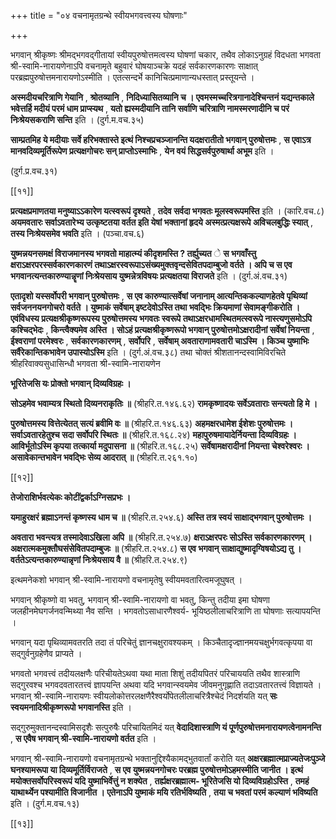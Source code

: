+++
title = "०४ वचनामृतग्रन्थे स्वीयभगवत्त्वस्य घोषणाः"

+++

भगवान् श्रीकृष्णः श्रीमद्भगवद्गीतायां स्वीयपुरुषोत्तमत्वस्य घोषणां चकार, तथैव लोकाऽनुग्रहं विदधता भगवता श्री-स्वामि-नारायणेनाऽपि वचनामृते बहुवारं घोषयाञ्चक्रे यदहं सर्वकारणकारणः साक्षात् परब्रह्मपुरुषोत्तमनारायणोऽस्मीति । एतत्सन्दर्भे कानिचित्प्रमाणान्यधस्तात् प्रस्तूयन्ते ।

**अस्मदीयचरित्राणि गेयानि** ,  **श्रोतव्यानि** ,  **निदिध्यासितव्यानि च । एवमस्मच्चरित्रगानादेश्चिन्तनं यद्यन्तकाले भवेत्तर्हि मदीयं परमं धाम प्राप्स्यथ** ,  **यतो ह्यस्मदीयानि तानि सर्वाणि चरित्राणि नामस्मरणादीनि च परं निःश्रेयसकराणि सन्ति** इति । (दुर्ग.म.वच.३५)

**साम्प्रतमिह ये मदीयाः सर्वे हरिभक्तास्ते इत्थं निश्चप्रचञ्जानन्ति यदक्षरातीतो भगवान् पुरुषोत्तमः** ,  **स एवाऽत्र मानवदिव्यमूर्तिरूपेण प्रत्यक्षगोचरः सन् प्राप्तोऽस्माभिः** ,  **येन वयं सिद्धसर्वपुरुषार्था अभूम** इति ।

(दुर्ग.प्र.वच.३१)

[[११]]

**प्रत्यक्षप्रमाणतया मनुष्याऽऽकारेण यत्स्वरूपं दृश्यते** ,  **तदेव सर्वदा भगवतः मूलस्वरूपमस्ति** इति । (कारि.वच.८) **अयमवतारः सर्वाऽवतारेभ्य उत्कृष्टतया वर्तत इति येषां भक्तानां हृदये अस्मत्प्रत्यक्षरूपे अविचलबुद्धिः स्यात्** ,  **तस्य निःश्रेयसमेव भवति** इति । (पञ्चा.वच.६)

**युष्मन्नयनसमक्षं विराजमानस्य भगवतो माहात्म्यं कीदृशमस्ति ? तर्ह्युच्यत** े  **स भगवाँस्तु क्षराऽक्षरपरस्सर्वकारणकारणं तथाऽक्षरस्वरूपाऽसंख्यमुक्तवृन्दसेवितपदाम्बुजो वर्तते । अपि च स एव भगवानत्यन्तकारुण्यान्नॄणां निःश्रेयसाय युष्मन्नेत्रविषयः प्रत्यक्षतया विराजते** इति । (दुर्ग.अं.वच.३१)

**एतादृशो यस्सर्वोपरी भगवान् पुरुषोत्तमः** ,  **स एव कारुण्यात्सर्वेषां जनानाम् आत्यन्तिककल्याणहेतवे पृथिव्यां सर्वजननयनगोचरो वर्तते । युष्माकं सर्वेषाम् इष्टदेवोऽस्ति तथा भवद्भिः क्रियमाणां सेवामङ्गीकरोति । एवंविधस्य प्रत्यक्षश्रीकृष्णरूपस्य पुरुषोत्तमस्य भगवतः स्वरूपे तथाऽक्षरधामस्थितमत्स्वरूपे नास्त्यणुसमोऽपि कश्चिद्भेदः** ,  **किन्त्वैक्यमेव अस्ति । सोऽहं प्रत्यक्षश्रीकृष्णरूपो भगवान् पुरुषोत्तमोऽक्षरादीनां सर्वेषां नियन्ता** ,  **ईश्वराणां परमेश्वरः** ,  **सर्वकारणकारणम्** ,  **सर्वोपरि** ,  **सर्वेषाम् अवताराणामवतारी चाऽस्मि । किञ्च युष्माभिः सर्वैरेकान्तिकभावेन उपास्योऽस्मि** इति । (दुर्ग.अं.वच.३८) तथा चोक्तं श्रीशतानन्दस्वामिविरचिते श्रीहरिवाक्यसुधासिन्धौ भगवता श्री-स्वामि-नारायणेन

**भूरितेजसि यः प्रोक्तो भगवान् दिव्यविग्रहः ।** 

**सोऽहमेव भवाम्यत्र स्थितो दिव्यनराकृतिः ॥** (श्रीहरि.त.१४६.६२) **रामकृष्णादयः सर्वेऽवताराः सन्त्यतो हि मे ।** 

**पुरुषोत्तमस्य वित्तेत्येतत् सत्यं ब्रवीमि वः ॥** (श्रीहरि.त.१४६.६३) **अहमक्षरधामेश ईशेशः पुरुषोत्तमः । सर्वाऽवतारहेतुश्च सदा सर्वोपरि स्थितः ॥** (श्रीहरि.त.१६८.२४) **महापुरुषमायादेर्नियन्ता दिव्यविग्रहः । आविर्भूतोऽस्मि कृपया तत्कार्या मदुपासना ॥** (श्रीहरि.त.१६८.२५) **सर्वेषामक्षरादीनां नियन्ता चेश्वरेश्वरः । असावेकान्तभावेन भवद्भिः सेव्य आदरात् ॥** (श्रीहरि.त.२६१.१०)



[[१२]]

**तेजोराशिर्भवत्येकः कोटींद्वर्काऽग्निसप्रभः ।** 

**यमाहुरक्षरं ब्रह्माऽनन्तं कृष्णस्य धाम च ॥** (श्रीहरि.त.२५४.६) **अस्ति तत्र स्वयं साक्षाद्भगवान् पुरुषोत्तमः ।** 

**अवतारा भवन्त्यत्र तस्मादेवाऽखिला अपि ॥** (श्रीहरि.त.२५४.७) **क्षराऽक्षरपरः सोऽस्ति सर्वकारणकारणम् । अक्षरात्मकमुक्तौघसंसेवितपदाम्बुजः ॥** (श्रीहरि.त.२५४.८) **स  एव भगवान् साक्षाद्युष्मादृग्विषयोऽद्य तु । वर्ततेऽत्यन्तकारुण्यान्नृणां निःश्रेयसाय वै ॥** (श्रीहरि.त.२५४.९)

इत्थमनेकशो भगवान् श्री-स्वामि-नारायणो वचनामृतेषु स्वीयमवतारित्वमजूघुषत् ।

भगवान् श्रीकृष्णो वा भवतु, भगवान् श्री-स्वामि-नारायणो वा भवतु, किन्तु तदीया इमा घोषणा जलहीनमेघगर्जनवन्मिथ्या नैव सन्ति । भगवतोऽसाधारणैश्वर्य- भूयिष्ठलीलाचरित्राणि ता घोषणाः सत्यापयन्ति ।

भगवान् यदा पृथिव्यामवतरति तदा तं परिचेतुं ज्ञानचक्षुरावश्यकम् । किञ्चैतादृज्ज्ञानमयचक्षुर्भगवत्कृपया वा सद्गुर्वनुग्रहेणैव प्राप्यते ।

भगवतो भगवत्त्वं तदीयलक्षणैः परिचीयतेऽथवा यथा माता शिशुं तदीयपितरं परिचाययति तथैव शास्त्राणि सद्गुरवश्च भगवदवतारतत्त्वं ज्ञापयन्ति अथवा यदि भगवान्स्वयमेव जीवमनुगृह्णाति तदाऽवतारतत्त्वं विज्ञायते । भगवान् श्री-स्वामि-नारायणः स्वीयलोकोत्तरलक्षणैरैश्वर्योपेतलीलाचरित्रैश्चेदं निदर्शयति यत् **सः स्वयमनादिश्रीकृष्णरूपो भगवानस्ति** इति ।

सद्गुरुमुक्तानन्दस्वामिसदृशैः सत्पुरुषैः परिचायितमिदं यत् **वेदादिशास्त्राणि यं पूर्णपुरुषोत्तमनारायणत्वेनामनन्ति** ,  **स एवैष भगवान् श्री-स्वामि-नारायणो वर्तत** इति ।

भगवान् श्री-स्वामि-नारायणो वचनामृतग्रन्थे भक्तानुद्दिश्यैकामद्भुतवार्तां करोति यत् **अक्षरब्रह्मात्मप्राज्यतेजःपुञ्जे घनश्यामरूपा या दिव्यमूर्तिर्विराजते** ,  **स एव युष्मन्नयनगोचरः परब्रह्म पुरुषोत्तमोऽहमस्मीति जानीत । इत्थं मयोक्तसर्वोपरिस्वरूपं यदि युष्माभिर्वेत्तुं न शक्येत** ,  **तर्ह्यक्षरब्रह्मात्म- भूरितेजसि यो दिव्यविग्रहोऽस्ति** ,  **तमहं याथार्थ्येन पश्यामीति विजानीत । एतेनाऽपि युष्माकं मयि रतिर्भविष्यति** ,  **तया च भवतां परमं कल्याणं भविष्यति** इति । (दुर्ग.म.वच.१३)

[[१३]]
